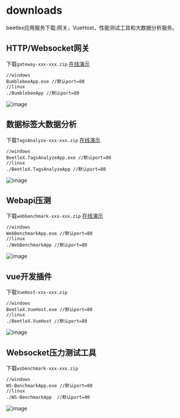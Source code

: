 # downloads
beetlex应用服务下载:网关，VueHost，性能测试工具和大数据分析服务。
## HTTP/Websocket网关 
下载`gateway-xxx-xxx.zip` [在线演示](http://beetlex.io/__system/bumblebee/index.html)
```
//windows
BumblebeeApp.exe //默认port=80
//linux
./BumblebeeApp //默认port=80

```
![image](https://user-images.githubusercontent.com/2564178/108494754-df550b00-72e2-11eb-8e4c-d3d3cba2f6c0.png)


## 数据标签大数据分析
下载`TagsAnalyze-xxx-xxx.zip` [在线演示](http://tagdata.beetlex.io/)
```
//windows
BeetleX.TagsAnalyzeApp.exe //默认port=80
//linux
./BeetleX.TagsAnalyzeApp //默认port=80
```
![image](https://user-images.githubusercontent.com/2564178/108582290-33a4cd00-736d-11eb-8e8c-688de1600f53.png)

## Webapi压测
下载`webbenchmark-xxx-xxx.zip` [在线演示](http://webapi.beetlex.io/)
```
//windows
WebBenchmarkApp.exe //默认port=80
//linux
./WebBenchmarkApp //默认port=80
```
![image](https://user-images.githubusercontent.com/2564178/108511209-8c874d80-72fa-11eb-88f6-9d579aeba918.png)


## vue开发插件
下载`VueHost-xxx-xxx.zip`
```
//windows
BeetleX.VueHost.exe //默认port=80
//linux
./BeetleX.VueHost //默认port=80
```
![image](https://user-images.githubusercontent.com/2564178/108494853-fc89d980-72e2-11eb-8f13-d4907c44f94d.png)

## Websocket压力测试工具
下载`wsbenchmark-xxx-xxx.zip`
```
//windows
WS-BenchmarkApp.exe //默认port=80
//linux
./WS-BenchmarkApp  //默认port=80
```
![image](https://user-images.githubusercontent.com/2564178/108582640-85e6ed80-736f-11eb-8972-2ca6afb7ee16.png)


